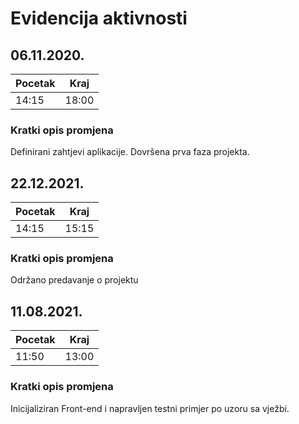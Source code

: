 # Evidencija aktivnosti

## 06.11.2020.
Pocetak | Kraj
------- | ----
14:15   | 18:00
### Kratki opis promjena
Definirani zahtjevi aplikacije.
Dovršena prva faza projekta.


## 22.12.2021.
Pocetak | Kraj
------- | ----
14:15   | 15:15
### Kratki opis promjena
Održano predavanje o projektu

## 11.08.2021.
Pocetak | Kraj
------- | ----
11:50   | 13:00
### Kratki opis promjena
Inicijaliziran Front-end i napravljen testni primjer po uzoru sa vježbi.
